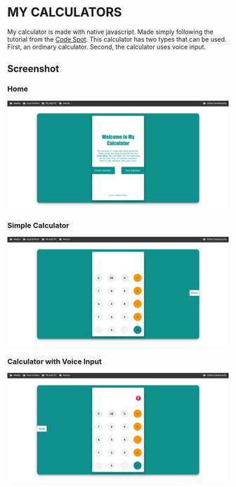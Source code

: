 # MY CALCULATORS
My calculator is made with native javascript. Made simply following the tutorial from the [Code Spot](https://www.youtube.com/channel/UCNSe13znA4YRG-DQJSfjC2Q). This calculator has two types that can be used. First, an ordinary calculator. Second, the calculator uses voice input.

## Screenshot
### Home
![Home](https://github.com/ikhfhm/calculator-javascript/blob/master/screenshot/home.png)

### Simple Calculator
![Simple Calculator](https://github.com/ikhfhm/calculator-javascript/blob/master/screenshot/simple-calculator.png)

### Calculator with Voice Input
![Calculator with Voice Input](https://github.com/ikhfhm/calculator-javascript/blob/master/screenshot/calculator-with-voice-input.png)